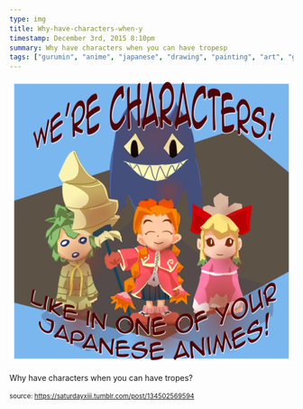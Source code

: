 ```yaml
---
type: img
title: Why-have-characters-when-y
timestamp: December 3rd, 2015 8:10pm
summary: Why have characters when you can have tropesp 
tags: ["gurumin", "anime", "japanese", "drawing", "painting", "art", "game"]
---
```

<img src="../media/134502569594.png"/>
                                                                                          
Why have characters when you can have tropes?
 
                                    
                
                
                
                
                                
<small>source: https://saturdayxiii.tumblr.com/post/134502569594</small>